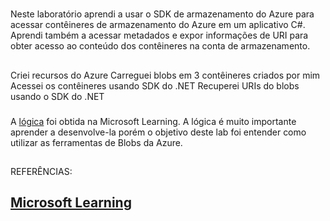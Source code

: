 #
Neste laboratório aprendi a usar o SDK de armazenamento do Azure para acessar contêineres de armazenamento do Azure em um aplicativo C#. Aprendi também a acessar metadados e expor informações de URI para obter acesso ao conteúdo dos contêineres na conta de armazenamento.

## 
 Criei recursos do Azure
 Carreguei blobs em 3 contêineres criados por mim
 Acessei os contêineres usando SDK do .NET
 Recuperei URIs do blobs usando o SDK do .NET

### 
A [lógica](https://microsoftlearning.github.io/AZ-204-DevelopingSolutionsforMicrosoftAzure/Instructions/Labs/AZ-204_lab_03.html) foi obtida na Microsoft Learning. A lógica é muito importante aprender a desenvolve-la porém o objetivo deste lab foi entender como utilizar as ferramentas de Blobs da Azure.

##
REFERÊNCIAS:

## [Microsoft Learning](https://microsoftlearning.github.io/AZ-204-DevelopingSolutionsforMicrosoftAzure/Instructions/Labs/AZ-204_lab_03.html) 

